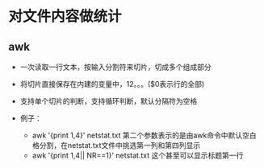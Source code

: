 # 对文件内容做统计

## awk

* 一次读取一行文本，按输入分割符来切片，切成多个组成部分
* 将切片直接保存在内建的变量中，$1$2。。。\($0表示行的全部\)
* 支持单个切片的判断，支持循环判断，默认分隔符为空格

* 例子：

  * awk '{print $1,$4}' netstat.txt  第二个参数表示的是由awk命令中默认空白格分割，在netstat.txt文件中挑选第一列和第四列显示
  * awk '{print $1,$4\|\| NR==1}' netstat.txt 这个甚至可以显示标题第一行



